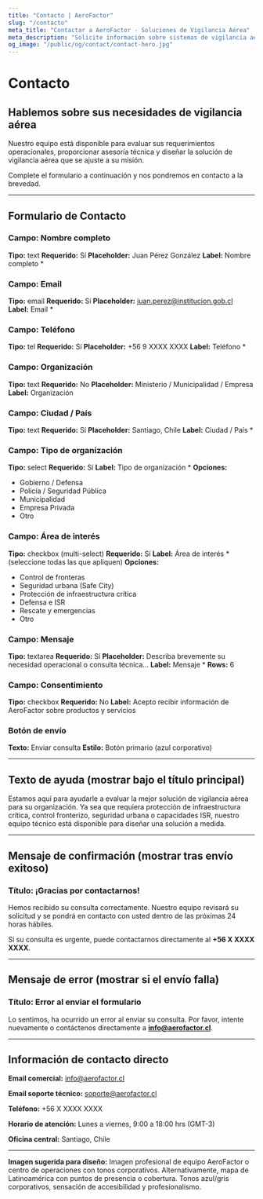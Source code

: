 ```yaml
---
title: "Contacto | AeroFactor"
slug: "/contacto"
meta_title: "Contactar a AeroFactor - Soluciones de Vigilancia Aérea"
meta_description: "Solicite información sobre sistemas de vigilancia aérea con aerostatos. Contacte a nuestro equipo comercial y técnico."
og_image: "/public/og/contact/contact-hero.jpg"
---
```


# Contacto

## Hablemos sobre sus necesidades de vigilancia aérea

Nuestro equipo está disponible para evaluar sus requerimientos operacionales, proporcionar asesoría técnica y diseñar la solución de vigilancia aérea que se ajuste a su misión.

Complete el formulario a continuación y nos pondremos en contacto a la brevedad.

---

## Formulario de Contacto

### Campo: Nombre completo
**Tipo:** text
**Requerido:** Sí
**Placeholder:** Juan Pérez González
**Label:** Nombre completo *

### Campo: Email
**Tipo:** email
**Requerido:** Sí
**Placeholder:** juan.perez@institucion.gob.cl
**Label:** Email *

### Campo: Teléfono
**Tipo:** tel
**Requerido:** Sí
**Placeholder:** +56 9 XXXX XXXX
**Label:** Teléfono *

### Campo: Organización
**Tipo:** text
**Requerido:** No
**Placeholder:** Ministerio / Municipalidad / Empresa
**Label:** Organización

### Campo: Ciudad / País
**Tipo:** text
**Requerido:** Sí
**Placeholder:** Santiago, Chile
**Label:** Ciudad / País *

### Campo: Tipo de organización
**Tipo:** select
**Requerido:** Sí
**Label:** Tipo de organización *
**Opciones:**
- Gobierno / Defensa
- Policía / Seguridad Pública
- Municipalidad
- Empresa Privada
- Otro

### Campo: Área de interés
**Tipo:** checkbox (multi-select)
**Requerido:** Sí
**Label:** Área de interés * (seleccione todas las que apliquen)
**Opciones:**
- Control de fronteras
- Seguridad urbana (Safe City)
- Protección de infraestructura crítica
- Defensa e ISR
- Rescate y emergencias
- Otro

### Campo: Mensaje
**Tipo:** textarea
**Requerido:** Sí
**Placeholder:** Describa brevemente su necesidad operacional o consulta técnica...
**Label:** Mensaje *
**Rows:** 6

### Campo: Consentimiento
**Tipo:** checkbox
**Requerido:** No
**Label:** Acepto recibir información de AeroFactor sobre productos y servicios

### Botón de envío
**Texto:** Enviar consulta
**Estilo:** Botón primario (azul corporativo)

---

## Texto de ayuda (mostrar bajo el título principal)

Estamos aquí para ayudarle a evaluar la mejor solución de vigilancia aérea para su organización. Ya sea que requiera protección de infraestructura crítica, control fronterizo, seguridad urbana o capacidades ISR, nuestro equipo técnico está disponible para diseñar una solución a medida.

---

## Mensaje de confirmación (mostrar tras envío exitoso)

### Título: ¡Gracias por contactarnos!

Hemos recibido su consulta correctamente. Nuestro equipo revisará su solicitud y se pondrá en contacto con usted dentro de las próximas 24 horas hábiles.

Si su consulta es urgente, puede contactarnos directamente al **+56 X XXXX XXXX**.

---

## Mensaje de error (mostrar si el envío falla)

### Título: Error al enviar el formulario

Lo sentimos, ha ocurrido un error al enviar su consulta. Por favor, intente nuevamente o contáctenos directamente a **info@aerofactor.cl**.

---

## Información de contacto directo

**Email comercial:**
info@aerofactor.cl

**Email soporte técnico:**
soporte@aerofactor.cl

**Teléfono:**
+56 X XXXX XXXX

**Horario de atención:**
Lunes a viernes, 9:00 a 18:00 hrs (GMT-3)

**Oficina central:**
Santiago, Chile

---

**Imagen sugerida para diseño:** Imagen profesional de equipo AeroFactor o centro de operaciones con tonos corporativos. Alternativamente, mapa de Latinoamérica con puntos de presencia o cobertura. Tonos azul/gris corporativos, sensación de accesibilidad y profesionalismo.
